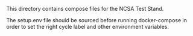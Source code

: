 This directory contains compose files for the NCSA Test Stand.

The setup.env file should be sourced before running docker-compose in order to set the right cycle label and other environment variables.
